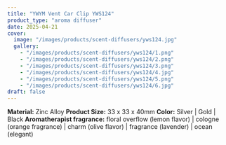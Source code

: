 ```yaml
---
title: "YWYM Vent Car Clip YWS124"
product_type: "aroma diffuser"
date: 2025-04-21
cover:
  image: "/images/products/scent-diffusers/yws124.jpg"
  gallery:
    - "/images/products/scent-diffusers/yws124/1.png"
    - "/images/products/scent-diffusers/yws124/2.png"
    - "/images/products/scent-diffusers/yws124/3.png"
    - "/images/products/scent-diffusers/yws124/4.jpg"
    - "/images/products/scent-diffusers/yws124/5.png"
    - "/images/products/scent-diffusers/yws124/6.jpg"
draft: false
---
```

**Material:** Zinc Alloy
**Product Size:** 33 x 33 x 40mm
**Color:** Silver | Gold | Black
**Aromatherapist fragrance:** floral overflow (lemon flavor) | cologne (orange fragrance) | charm (olive flavor) | fragrance (lavender) | ocean (elegant)
